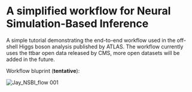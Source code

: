 # A simplified workflow for Neural Simulation-Based Inference

A simple tutorial demonstrating the end-to-end workflow used in the off-shell Higgs boson analysis published by ATLAS. The workflow currently uses the ttbar open data released by CMS, more open datasets will be added in the future.

Workflow bluprint (**tentative**):

![Jay_NSBI_flow 001](https://github.com/user-attachments/assets/d026194e-d870-43d2-bd90-1111f8651bbf)


